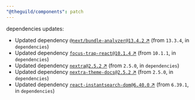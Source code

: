 ```yaml
---
"@theguild/components": patch
---
```

dependencies updates:
  - Updated dependency [`@next/bundle-analyzer@13.4.2` ↗︎](https://www.npmjs.com/package/@next/bundle-analyzer/v/13.4.2) (from `13.3.4`, in `dependencies`)
  - Updated dependency [`focus-trap-react@10.1.4` ↗︎](https://www.npmjs.com/package/focus-trap-react/v/10.1.4) (from `10.1.1`, in `dependencies`)
  - Updated dependency [`nextra@2.5.2` ↗︎](https://www.npmjs.com/package/nextra/v/2.5.2) (from `2.5.0`, in `dependencies`)
  - Updated dependency [`nextra-theme-docs@2.5.2` ↗︎](https://www.npmjs.com/package/nextra-theme-docs/v/2.5.2) (from `2.5.0`, in `dependencies`)
  - Updated dependency [`react-instantsearch-dom@6.40.0` ↗︎](https://www.npmjs.com/package/react-instantsearch-dom/v/6.40.0) (from `6.39.1`, in `dependencies`)
